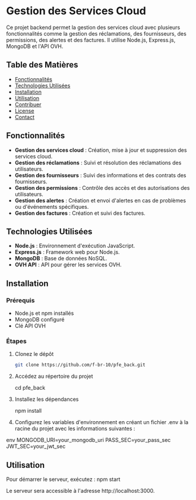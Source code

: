 
# Gestion des Services Cloud

Ce projet backend permet la gestion des services cloud avec plusieurs fonctionnalités comme la gestion des réclamations, des fournisseurs, des permissions, des alertes et des factures. Il utilise Node.js, Express.js, MongoDB et l'API OVH.

## Table des Matières

- [Fonctionnalités](#fonctionnalités)
- [Technologies Utilisées](#technologies-utilisées)
- [Installation](#installation)
- [Utilisation](#utilisation)
- [Contribuer](#contribuer)
- [License](#license)
- [Contact](#contact)

## Fonctionnalités

- **Gestion des services cloud** : Création, mise à jour et suppression des services cloud.
- **Gestion des réclamations** : Suivi et résolution des réclamations des utilisateurs.
- **Gestion des fournisseurs** : Suivi des informations et des contrats des fournisseurs.
- **Gestion des permissions** : Contrôle des accès et des autorisations des utilisateurs.
- **Gestion des alertes** : Création et envoi d'alertes en cas de problèmes ou d'événements spécifiques.
- **Gestion des factures** : Création et suivi des factures.

## Technologies Utilisées

- **Node.js** : Environnement d'exécution JavaScript.
- **Express.js** : Framework web pour Node.js.
- **MongoDB** : Base de données NoSQL.
- **OVH API** : API pour gérer les services OVH.

## Installation

### Prérequis

- Node.js et npm installés
- MongoDB configuré
- Clé API OVH

### Étapes

1. Clonez le dépôt
   ```sh
   git clone https://github.com/f-br-10/pfe_back.git
   
2. Accédez au répertoire du projet
   
   cd pfe_back
   
3. Installez les dépendances
   
   npm install
   
4. Configurez les variables d'environnement en créant un fichier .env à la racine du projet avec les informations suivantes :
   
env
  MONGODB_URI=your_mongodb_uri
  PASS_SEC=your_pass_sec
  JWT_SEC=your_jwt_sec
   

## Utilisation

Pour démarrer le serveur, exécutez :
npm start

Le serveur sera accessible à l'adresse http://localhost:3000.